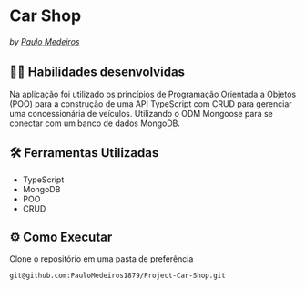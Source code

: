 # Car Shop
###### by _[Paulo Medeiros](https://www.linkedin.com/in/paulo-medeiros-dev1879/)_

## :man_technologist: Habilidades desenvolvidas

Na aplicação foi utilizado os princípios de Programação Orientada a Objetos (POO) para a construção de uma API TypeScript com CRUD para gerenciar uma concessionária de veículos. Utilizando o ODM Mongoose para se conectar com um banco de dados MongoDB.

## :hammer_and_wrench: Ferramentas Utilizadas

* TypeScript
* MongoDB
* POO
* CRUD

## ⚙️ Como Executar
Clone o repositório em uma pasta de preferência

```
git@github.com:PauloMedeiros1879/Project-Car-Shop.git
```
